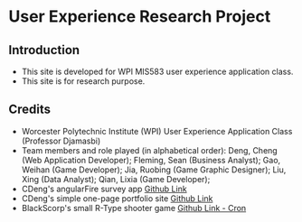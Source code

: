 # User Experience Research Project

## Introduction

* This site is developed for WPI MIS583 user experience application class.
* This site is for research purpose.

## Credits

- Worcester Polytechnic Institute (WPI) User Experience Application Class (Professor Djamasbi)
- Team members and role played (in alphabetical order): Deng, Cheng (Web Application Developer); Fleming, Sean (Business Analyst); Gao, Weihan (Game Developer); Jia, Ruobing (Game Graphic Designer); Liu, Xing (Data Analyst); Qian, Lixia (Game Developer);
- CDeng's angularFire survey app [Github Link](https://github.com/cdeng/angularFire-survey)
- CDeng's simple one-page portfolio site [Github Link](https://github.com/cdeng/ag_portfolio/)
- BlackScorp's small R-Type shooter game [Github Link - Cron](https://github.com/BlackScorp/cron)
